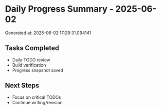 # Daily Progress Summary - 2025-06-02

Generated at: 2025-06-02 17:29:31.094141

## Tasks Completed
- Daily TODO review
- Build verification
- Progress snapshot saved

## Next Steps
- Focus on critical TODOs
- Continue writing/revision
